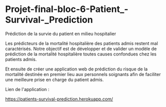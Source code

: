 # Projet-final-bloc-6-Patient_-Survival-_Prediction
Prédiction de la survie du patient en milieu hospitalier

Les prédicteurs de la mortalité hospitalière des patients admis restent mal caractérisés. Notre objectif est de développer et de valider un modèle de prédiction de la mortalité hospitalière toutes causes confondues chez les patients admis. 


Et ensuite de créer une application web de prédiction du risque de la mortalité destinée en premier lieu aux personnels soignants afin de faciliter une meilleure prise en charge du patient admis.

Lien de l'application : 

https://patients-survival-prediction.herokuapp.com/

